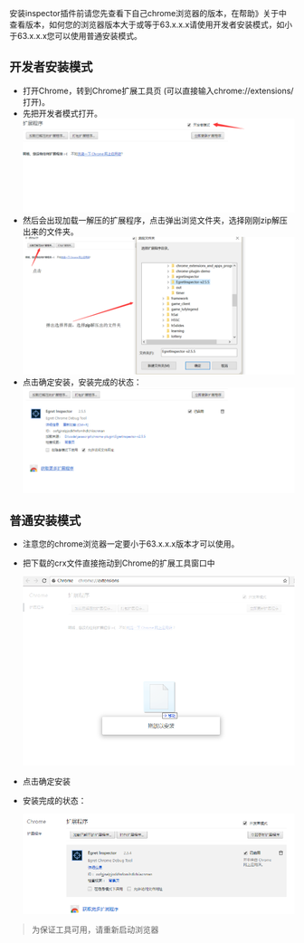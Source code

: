 
安装inspector插件前请您先查看下自己chrome浏览器的版本，在帮助》关于中查看版本，如何您的浏览器版本大于或等于63.x.x.x请使用开发者安装模式，如小于63.x.x.x您可以使用普通安装模式。

## 开发者安装模式

* 打开Chrome，转到Chrome扩展工具页 (可以直接输入chrome://extensions/ 打开)。
* 先把开发者模式打开。
  ![image](3.png)
* 然后会出现加载一解压的扩展程序，点击弹出浏览文件夹，选择刚刚zip解压出来的文件夹。
  ![image](4.png)
* 点击确定安装，安装完成的状态：
  ![image](5.png)

## 普通安装模式

* 注意您的chrome浏览器一定要小于63.x.x.x版本才可以使用。
* 把下载的crx文件直接拖动到Chrome的扩展工具窗口中

	![image](1.png)

* 点击确定安装
* 安装完成的状态：

	![image](2.png)

> 为保证工具可用，请重新启动浏览器
